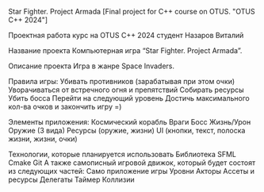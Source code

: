 Star Fighter. Project Armada
[Final project for C++ course on OTUS. "OTUS C++ 2024"]

Проектная работа 
курс на OTUS C++ 2024
студент Назаров Виталий


Название проекта
Компьютерная игра “Star Fighter. Project Armada”.

Описание проекта
Игра в жанре Space Invaders.

Правила игры:
Убивать противников (зарабатывая при этом очки) 
Уворачиваться от встречного огня и препятствий
Собирать ресурсы
Убить босса
Перейти на следующий уровень
Достичь максимального кол-ва очков и закончить игру =)

Элементы приложения:
Космический корабль
Враги
Босс
Жизнь/Урон
Оружие (3 вида)
Ресурсы (оружие, жизни)
UI (кнопки, текст, полоска жизни, жизни, очки)

Технологии, которые планируется использовать
Библиотека SFML
Cmake
Git
А также самописный игровой движок, который будет состоят из следующих частей:
Само приложение игры
Уровни
Акторы
Ассеты и ресурсы
Делегаты
Таймер
Коллизии
